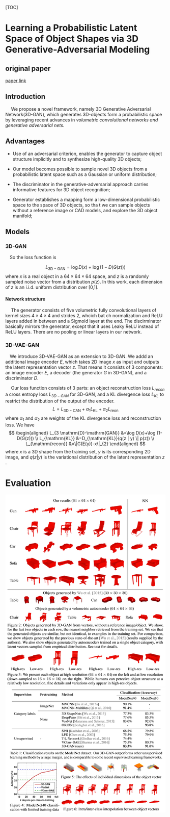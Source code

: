 [TOC]

#  Learning a Probabilistic Latent Space of Object Shapes via 3D Generative-Adversarial Modeling

## original paper

[paper link](<http://papers.nips.cc/paper/6096-learning-a-probabilistic-latent-space-of-object-shapes-via-3d-generative-adversarial-modeling.pdf>)

## Introduction

&emsp; We propose a novel framework, namely 3D Generative Adversarial Network(3D-GAN), which generates 3D-objects form a probabilistic space by leveraging recent advances in *volumetric convolutional networks and generative adversarial nets*. 

## Advantages

- Use of an adversarial criterion, enables the generator to capture object structure implicitly and to synthesize high-quality 3D objects;

- Our model becomes possible to sample novel 3D objects from a probabilistic latent space such as a Gaussian or uniform distribution;

- The discriminator in the generative-adversarial approach carries informative features for 3D object recognition;

- Generator establishes a mapping form a low-dimensional probabilistic space to the space of 3D objects, so tha t we can sample objects without a reference image or CAD models, and explore the 3D object manifold;

  

## Models

###  3D-GAN

&emsp;So the loss function is 

$$
L_{3 \mathrm{D}-\mathrm{GAN}}=\log D(x)+\log (1-D(G(z)))
$$
where $x​$ is a real object in a $64 \times 64 \times 64​$ space, and $z​$ is a randomly sampled noise vector from a distribution $p(z)​$. In this work, each dimension of $z​$ is an i.i.d. uniform distribution over [0,1].

#### Network structure 

&emsp; The generator consists of five volumetric fully convolutional layers of kernel sizes $4 \times 4\times 4​$ and strides $2​$, whcich bat ch normalization and ReLU layers added in between and a Sigmoid layer at the end. The discirminator basically mirrors the generator, except that it uses Leaky ReLU instead of ReLU layers. There are no pooling or linear layers in our network.

### 3D-VAE-GAN

&emsp;We introduce 3D-VAE-GAN as an extension to 3D-GAN. We addd an additional image encoder $E$, which takes 2D image $x$ as input and outputs the latent representation vector $z$. That means it consists of 3 components: an image encoder $E$,  a decoder (the generator $G$ in 3D-GAN), and a discriminator $D$.

&emsp; Our loss function consists of 3 parts: an object reconstruction loss $L_{recon}$ a cross entropy loss $L_{3D-GAN}$ for 3D-GAN, and a KL divergence loss $L_{KL}$ to restrict the distribution of the output of the encoder.
$$
L=L_{3 \mathrm{D}-\mathrm{CAN}}+\alpha_{1} L_{\mathrm{KL}}+\alpha_{2} L_{\mathrm{reon}}
$$
where $\alpha_1$ and $\alpha_2$ are weights of the KL divergence loss and reconstruction loss. We have 
$$
\begin{aligned} L_{3 \mathrm{D}-\mathrm{GAN}} &=\log D(x)+\log (1-D(G(z))) \\ L_{\mathrm{KL}} &=D_{\mathrm{KL}}(q(z | y) \| p(z)) \\ L_{\mathrm{recon}} &=\|G(E(y))-x\|_{2} \end{aligned}
$$
where $x$ is a 3D shape from the training set, $y$ is its corresponding 2D image, and $q(z|y)$ is the variational distribution of the latent representation $z​$.

# Evaluation

![1](https://github.com/heiretodemon/GAN/blob/master/3D-GAN/1.png)
![2](https://github.com/heiretodemon/GAN/blob/master/3D-GAN/2.png)

